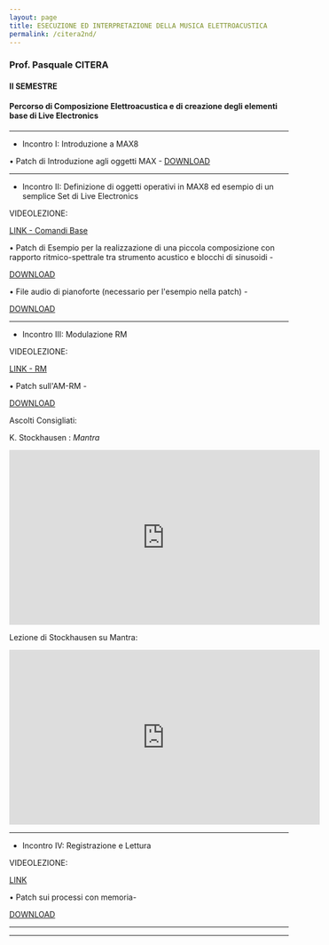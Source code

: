 ```yaml
---
layout: page
title: ESECUZIONE ED INTERPRETAZIONE DELLA MUSICA ELETTROACUSTICA
permalink: /citera2nd/
---
```


### Prof. Pasquale CITERA
#### II SEMESTRE

#### Percorso di Composizione Elettroacustica e di creazione degli elementi base di Live Electronics



---



- Incontro I: Introduzione a MAX8



• Patch di Introduzione agli oggetti MAX -
<a href="https://www.dropbox.com/s/ievrzvp8o7gfdi2/01a_Introduzione.maxhelp?dl=0" target="_blank">DOWNLOAD</a>


---





- Incontro II: Definizione di oggetti operativi in MAX8 ed esempio di un semplice Set di Live Electronics


VIDEOLEZIONE:

 <a href="https://youtu.be/MhDD_mLRZf4" target="_blank">LINK - Comandi Base</a>  

• Patch di Esempio per la realizzazione di una piccola composizione con rapporto ritmico-spettrale tra strumento acustico e blocchi di sinusoidi -

<a href="https://www.dropbox.com/s/3ghuorr48bol42h/TutorialLezione2.maxpat?dl=0" target="_blank">DOWNLOAD</a>

• File audio di pianoforte (necessario per l'esempio nella patch) -

<a href="https://www.dropbox.com/s/jom8r8n16ovbjjd/pianoforte_esempio.mp3?dl=0" target="_blank">DOWNLOAD</a>



---



- Incontro III: Modulazione RM


VIDEOLEZIONE:

 <a href="https://youtu.be/vcF3L3SPwJc" target="_blank">LINK - RM</a>  

 • Patch sull'AM-RM -

 <a href="https://www.sphericaltechnologies.net/claudio/index.php/s/7xTRQAxF9M3yGWX" target="_blank">DOWNLOAD</a>



Ascolti Consigliati:

K. Stockhausen : *Mantra*


<iframe width="560" height="315" src="https://www.youtube.com/embed/nE02V2YOvRI" title="YouTube video player" frameborder="0" allow="accelerometer; autoplay; clipboard-write; encrypted-media; gyroscope; picture-in-picture" allowfullscreen></iframe>



Lezione di Stockhausen su Mantra:


<iframe width="560" height="315" src="https://www.youtube.com/embed/X8K9gkuHpMo" title="YouTube video player" frameborder="0" allow="accelerometer; autoplay; clipboard-write; encrypted-media; gyroscope; picture-in-picture" allowfullscreen></iframe>




---

- Incontro IV: Registrazione e Lettura


VIDEOLEZIONE:

 <a href="https://www.youtube.com/watch?v=RdQYI4X_Nts" target="_blank">LINK</a>  


 • Patch sui processi con memoria-

 <a href="https://www.sphericaltechnologies.net/claudio/index.php/s/AnsxLtwiawRqimT" target="_blank">DOWNLOAD</a>



 ---

---
